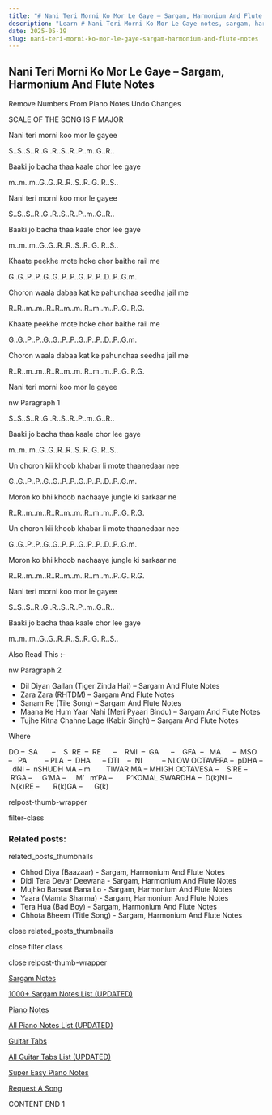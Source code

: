 ```yaml
---
title: "# Nani Teri Morni Ko Mor Le Gaye – Sargam, Harmonium And Flute Notes"
description: "Learn # Nani Teri Morni Ko Mor Le Gaye notes, sargam, harmonium notations and flute notes. Easy step-by-step tutorial for beginners."
date: 2025-05-19
slug: nani-teri-morni-ko-mor-le-gaye-sargam-harmonium-and-flute-notes
---
```


## Nani Teri Morni Ko Mor Le Gaye – Sargam, Harmonium And Flute Notes

Remove Numbers From Piano Notes
Undo Changes

SCALE OF THE SONG IS F MAJOR

Nani teri morni koo mor le gayee

S..S..S..R..G..R..S..R..P..m..G..R..

Baaki jo bacha thaa kaale chor lee gaye

m..m..m..G..G..R..R..S..R..G..R..S..

Nani teri morni koo mor le gayee

S..S..S..R..G..R..S..R..P..m..G..R..

Baaki jo bacha thaa kaale chor lee gaye

m..m..m..G..G..R..R..S..R..G..R..S..

Khaate peekhe mote hoke chor baithe rail me

G..G..P..P..G..G..P..P..G..P..P..D..P..G.m.

Choron waala dabaa kat ke pahunchaa seedha jail me

R..R..m..m..R..R..m..m..R..m..m..P..G..R.G.

Khaate peekhe mote hoke chor baithe rail me

G..G..P..P..G..G..P..P..G..P..P..D..P..G.m.

Choron waala dabaa kat ke pahunchaa seedha jail me

R..R..m..m..R..R..m..m..R..m..m..P..G..R.G.

Nani teri morni koo mor le gayee

nw Paragraph 1

S..S..S..R..G..R..S..R..P..m..G..R..

Baaki jo bacha thaa kaale chor lee gaye

m..m..m..G..G..R..R..S..R..G..R..S..

Un choron kii khoob khabar li mote thaanedaar nee

G..G..P..P..G..G..P..P..G..P..P..D..P..G.m.

Moron ko bhi khoob nachaaye jungle ki sarkaar ne

R..R..m..m..R..R..m..m..R..m..m..P..G..R.G.

Un choron kii khoob khabar li mote thaanedaar nee

G..G..P..P..G..G..P..P..G..P..P..D..P..G.m.

Moron ko bhi khoob nachaaye jungle ki sarkaar ne

R..R..m..m..R..R..m..m..R..m..m..P..G..R.G.

Nani teri morni koo mor le gayee

S..S..S..R..G..R..S..R..P..m..G..R..

Baaki jo bacha thaa kaale chor lee gaye

m..m..m..G..G..R..R..S..R..G..R..S..



Also Read This :-

nw Paragraph 2



* Dil Diyan Gallan (Tiger Zinda Hai) – Sargam And Flute Notes
* Zara Zara (RHTDM) – Sargam And Flute Notes
* Sanam Re (Tile Song) – Sargam And Flute Notes
* Maana Ke Hum Yaar Nahi (Meri Pyaari Bindu) – Sargam And Flute Notes
* Tujhe Kitna Chahne Lage (Kabir Singh) – Sargam And Flute Notes

Where



DO –  SA       –    S  RE  –  RE      –    RMI  –  GA      –    GFA  –   MA      –  MSO  –   PA         – PLA  –  DHA      – DTI    –  NI          – NLOW OCTAVEPA –  pDHA –  dNI –  nSHUDH MA – m        TIWAR MA – MHIGH OCTAVESA –    S’RE –     R’GA –     G’MA –     M’   m’PA –       P’KOMAL SWARDHA –  D(k)NI –       N(k)RE –       R(k)GA –      G(k)



relpost-thumb-wrapper

filter-class

### Related posts:

related_posts_thumbnails

* Chhod Diya (Baazaar) - Sargam, Harmonium And Flute Notes
* Didi Tera Devar Deewana - Sargam, Harmonium And Flute Notes
* Mujhko Barsaat Bana Lo - Sargam, Harmonium And Flute Notes
* Yaara (Mamta Sharma) - Sargam, Harmonium And Flute Notes
* Tera Hua (Bad Boy) - Sargam, Harmonium And Flute Notes
* Chhota Bheem (Title Song) - Sargam, Harmonium And Flute Notes

close related_posts_thumbnails

close filter class

close relpost-thumb-wrapper

[Sargam Notes](https://www.notationsworld.com/sargam-notes.html)

[1000+ Sargam Notes List (UPDATED)](https://www.notationsworld.com/all-songs-list-sargam-notes.html)

[Piano Notes](https://www.notationsworld.com/piano-notes.html)

[All Piano Notes List (UPDATED)](https://www.notationsworld.com/all-songs-list-piano-notes.html)

[Guitar Tabs](https://www.notationsworld.com/guitar-tabs.html)

[All Guitar Tabs List (UPDATED)](https://www.notationsworld.com/all-songs-list-guitar-tabs.html)

[Super Easy Piano Notes](https://studywall.in/)

[Request A Song](https://www.notationsworld.com/request-a-song.html)

CONTENT END 1

